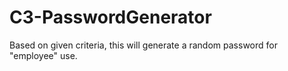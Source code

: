 # C3-PasswordGenerator
Based on given criteria, this will generate a random password for "employee" use. 

